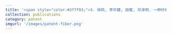 ```yaml
---
title: '<span style="color:#2f7f93;">3. 徐鸣, 李华健, 田蜜, 邓泽明. 一种纤维工作电极及海洋能量回收装置, 2022.09.20, 中国, CN 113098321B</span>'
collection: publications
category: patent
imgurl: '/images/patent-fiber.png'
---
```

